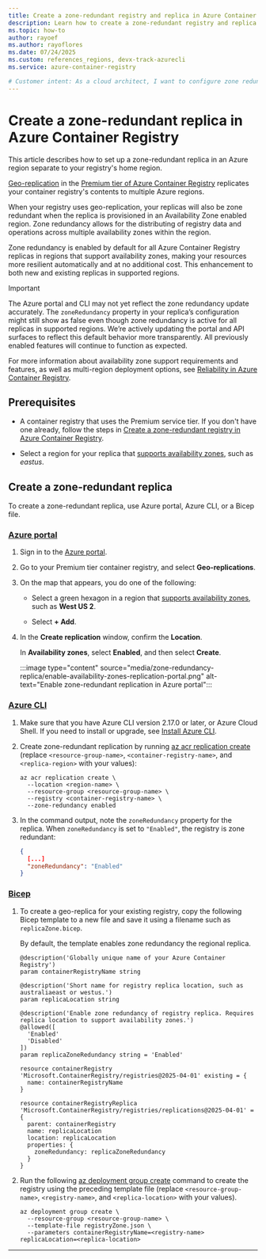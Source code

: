 ```yaml
---
title: Create a zone-redundant registry and replica in Azure Container Registry
description: Learn how to create a zone-redundant registry and replica in Azure Container Registry
ms.topic: how-to
author: rayoef
ms.author: rayoflores
ms.date: 07/24/2025
ms.custom: references_regions, devx-track-azurecli
ms.service: azure-container-registry

# Customer intent: As a cloud architect, I want to configure zone redundancy for my Azure Container Registry geo-replica, so that I can ensure high availability and resiliency for container images within a specific region.
---
```


# Create a zone-redundant replica in Azure Container Registry

This article describes how to set up a zone-redundant replica in an Azure region separate to your registry's home region.

[Geo-replication](/azure/reliability/reliability-container-registry#multi-region-support) in the [Premium tier of Azure Container Registry](container-registry-skus.md) replicates your container registry's contents to multiple Azure regions.

When your registry uses geo-replication, your replicas will also be zone redundant when the replica is provisioned in an Availability Zone enabled region. Zone redundancy allows for the distributing of registry data and operations across multiple availability zones within the region.

Zone redundancy is enabled by default for all Azure Container Registry replicas in regions that support availability zones, making your resources more resilient automatically and at no additional cost. This enhancement to both new and existing replicas in supported regions.

>[!IMPORTANT]
>The Azure portal and CLI may not yet reflect the zone redundancy update accurately. The `zoneRedundancy` property in your replica’s configuration might still show as false even though zone redundancy is active for all replicas in supported regions. We’re actively updating the portal and API surfaces to reflect this default behavior more transparently. All previously enabled features will continue to function as expected.

For more information about availability zone support requirements and features, as well as multi-region deployment options, see [Reliability in Azure Container Registry](/azure/reliability/reliability-container-registry).

## Prerequisites

- A container registry that uses the Premium service tier. If you don't have one already, follow the steps in [Create a zone-redundant registry in Azure Container Registry](./zone-redundancy.md).

- Select a region for your replica that [supports availability zones](/azure/reliability/regions-list), such as *eastus*.

## Create a zone-redundant replica

To create a zone-redundant replica, use Azure portal, Azure CLI, or a Bicep file.

### [Azure portal](#tab/portal)

1. Sign in to the [Azure portal](https://portal.azure.com).

1. Go to your Premium tier container registry, and select **Geo-replications**.

1. On the map that appears, you do one of the following:

    - Select a green hexagon in a region that [supports availability zones](/azure/reliability/regions-list), such as **West US 2**.

    - Select **+ Add**.

1. In the **Create replication** window, confirm the **Location**.

    In **Availability zones**, select **Enabled**, and then select **Create**.

    :::image type="content" source="media/zone-redundancy-replica/enable-availability-zones-replication-portal.png" alt-text="Enable zone-redundant replication in Azure portal":::

### [Azure CLI](#tab/cli)

1. Make sure that you have Azure CLI version 2.17.0 or later, or Azure Cloud Shell. If you need to install or upgrade, see [Install Azure CLI](/cli/azure/install-azure-cli).

1. Create zone-redundant replication by running [az acr replication create](/cli/azure/acr/replication#az-acr-replication-create) (replace `<resource-group-name>`, `<container-registry-name>`, and `<replica-region>` with your values):

    ```azurecli
    az acr replication create \
      --location <region-name> \
      --resource-group <resource-group-name> \
      --registry <container-registry-name> \
      --zone-redundancy enabled
    ```
 
1. In the command output, note the `zoneRedundancy` property for the replica. When `zoneRedundancy` is set to `"Enabled"`, the registry is zone redundant:

    ```JSON
    {
      [...]
      "zoneRedundancy": "Enabled"
    }
    ```

### [Bicep](#tab/bicep)

1. To create a geo-replica for your existing registry, copy the following Bicep template to a new file and save it using a filename such as `replicaZone.bicep`. 

    By default, the template enables zone redundancy the regional replica.

    ```bicep
    @description('Globally unique name of your Azure Container Registry')
    param containerRegistryName string

    @description('Short name for registry replica location, such as australiaeast or westus.')
    param replicaLocation string

    @description('Enable zone redundancy of registry replica. Requires replica location to support availability zones.')
    @allowed([
      'Enabled'
      'Disabled'
    ])
    param replicaZoneRedundancy string = 'Enabled'

    resource containerRegistry 'Microsoft.ContainerRegistry/registries@2025-04-01' existing = {
      name: containerRegistryName
    }

    resource containerRegistryReplica 'Microsoft.ContainerRegistry/registries/replications@2025-04-01' = {
      parent: containerRegistry
      name: replicaLocation
      location: replicaLocation
      properties: {
        zoneRedundancy: replicaZoneRedundancy
      }
    }
    ```
    
1. Run the following [az deployment group create](/cli/azure/deployment/group#az-deployment-group-create) command to create the registry using the preceding template file (replace `<resource-group-name>`, `<registry-name>`, and `<replica-location>` with your values). 

    ```azurecli
    az deployment group create \
      --resource-group <resource-group-name> \
      --template-file registryZone.json \
      --parameters containerRegistryName=<registry-name> replicaLocation=<replica-location>
    ```

---
